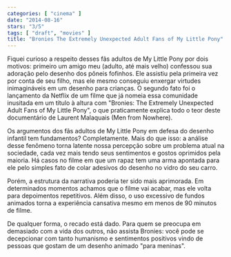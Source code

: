 ```yaml
---
categories: [ "cinema" ]
date: "2014-08-16"
stars: "3/5"
tags: [ "draft", "movies" ]
title: "Bronies The Extremely Unexpected Adult Fans of My Little Pony"
---
```

Fiquei curioso a respeito desses fãs adultos de My Little Pony por
dois motivos: primeiro um amigo meu (adulto, até mais velho) confessou
sua adoração pelo desenho dos pôneis fofinhos. Ele assistiu pela
primeira vez por conta de seu filho, mas ele mesmo conseguiu enxergar
virtudes inimagináveis em um desenho para crianças. O segundo fato
foi o lançamento da Netflix de um filme que já nomeia essa comunidade
inusitada em um título à altura com "Bronies: The Extremely Unexpected
Adult Fans of My Little Pony", o que praticamente explica todo o teor
deste documentário de Laurent Malaquais (Men from Nowhere).

Os argumentos dos fãs adultos de My Little Pony em defesa do desenho
infantil tem fundamentos? Completamente. Mais do que isso: a análise
desse fenômeno torna latente nossa percepção sobre um problema atual na
sociedade, cada vez mais tendo seus sentimentos e gostos oprimidos pela
maioria. Há casos no filme em que um rapaz tem uma arma apontada para
ele pelo simples fato de colar adesivos do desenho no vidro do seu carro.

Porém, a estrutura da narrativa poderia ter sido mais aprimorada. Em
determinados momentos achamos que o filme vai acabar, mas ele volta para
depoimentos repetitivos. Além disso, o uso excessivo de fundos animados
torna a experiência cansativa mesmo em menos de 90 minutos de filme.

De qualquer forma, o recado está dado. Para quem se preocupa em demasiado
com a vida dos outros, não assista Bronies: você pode se decepcionar
com tanto humanismo e sentimentos positivos vindo de pessoas que gostam
de um desenho animado "para meninas".
